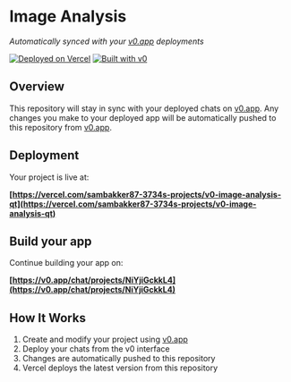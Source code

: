 # Image Analysis

*Automatically synced with your [v0.app](https://v0.app) deployments*

[![Deployed on Vercel](https://img.shields.io/badge/Deployed%20on-Vercel-black?style=for-the-badge&logo=vercel)](https://vercel.com/sambakker87-3734s-projects/v0-image-analysis-qt)
[![Built with v0](https://img.shields.io/badge/Built%20with-v0.app-black?style=for-the-badge)](https://v0.app/chat/projects/NiYjiGckkL4)

## Overview

This repository will stay in sync with your deployed chats on [v0.app](https://v0.app).
Any changes you make to your deployed app will be automatically pushed to this repository from [v0.app](https://v0.app).

## Deployment

Your project is live at:

**[https://vercel.com/sambakker87-3734s-projects/v0-image-analysis-qt](https://vercel.com/sambakker87-3734s-projects/v0-image-analysis-qt)**

## Build your app

Continue building your app on:

**[https://v0.app/chat/projects/NiYjiGckkL4](https://v0.app/chat/projects/NiYjiGckkL4)**

## How It Works

1. Create and modify your project using [v0.app](https://v0.app)
2. Deploy your chats from the v0 interface
3. Changes are automatically pushed to this repository
4. Vercel deploys the latest version from this repository
